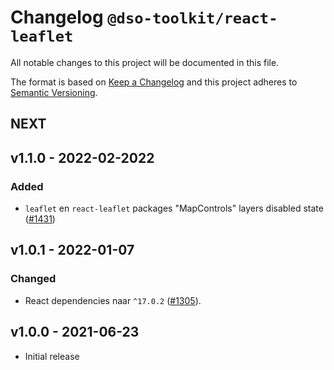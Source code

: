 # Changelog `@dso-toolkit/react-leaflet`
All notable changes to this project will be documented in this file.

The format is based on [Keep a Changelog](http://keepachangelog.com/en/1.0.0/) and this project adheres to [Semantic Versioning](http://semver.org/spec/v2.0.0.html).

## NEXT

## v1.1.0 - 2022-02-2022

### Added
* `leaflet` en `react-leaflet` packages "MapControls" layers disabled state ([#1431](https://github.com/dso-toolkit/dso-toolkit/issues/1431))

## v1.0.1 - 2022-01-07

### Changed
* React dependencies naar `^17.0.2` ([#1305](https://github.com/dso-toolkit/dso-toolkit/issues/1305)).

## v1.0.0 - 2021-06-23
* Initial release
